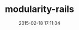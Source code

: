---
layout: post
title:  "modularity-rails"
repo:   "kevgo/modularity-rails"
date:   2015-02-18 17:11:04
gemurl: http://github.com/kevgo/modularity-rails
---